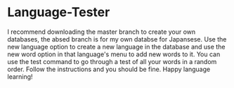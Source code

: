 Language-Tester
===============
I recommend downloading the master branch to create your own databases, the absed branch is for my own databse for Japansese. Use the new language option to create a new language in the database and use the new word option in that language's menu to add new words to it. You can use the test command to go through a test of all your words in a random order. Follow the instructions and you should be fine. Happy language learning!
